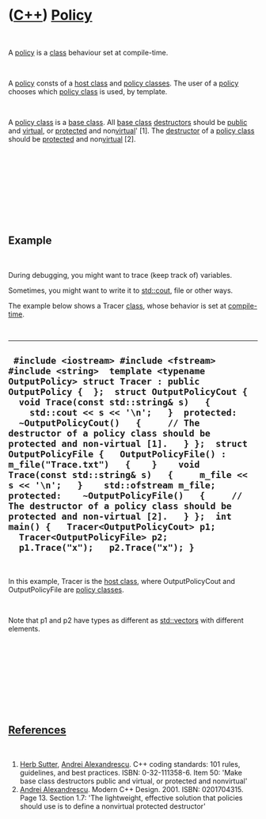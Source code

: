



 

 

 

 

 

([C++](Cpp.htm)) [Policy](CppPolicy.htm)
========================================

 

A [policy](CppPolicy.htm) is a [class](CppClass.htm) behaviour set at
compile-time.

 

A [policy](CppPolicy.htm) consts of a [host class](CppHostClass.htm) and
[policy classes](CppPolicyClass.htm). The user of a
[policy](CppPolicy.htm) chooses which [policy class](CppPolicyClass.htm)
is used, by template.

 

A [policy class](CppPolicyClass.htm) is a [base
class](CppBaseClass.htm). All [base class](CppBaseClass.htm)
[destructors](CppDestructor.htm) should be [public](CppPublic.htm) and
[virtual](CppVirtual.htm), or [protected](CppProtected.htm) and
non[virtual](CppVirtual.htm)' \[1\]. The [destructor](CppDestructor.htm)
of a [policy class](CppPolicyClass.htm) should be
[protected](CppProtected.htm) and non[virtual](CppVirtual.htm) \[2\].

 

 

 

 

 

Example
-------

 

During debugging, you might want to trace (keep track of) variables.

Sometimes, you might want to write it to [std::cout](CppCout.htm), file
or other ways.

The example below shows a Tracer [class](CppClass.htm), whose behavior
is set at [compile-time](CppCompileTime.htm).

 

  -----------------------------------------------------------------------------------------------------------------------------------------------------------------------------------------------------------------------------------------------------------------------------------------------------------------------------------------------------------------------------------------------------------------------------------------------------------------------------------------------------------------------------------------------------------------------------------------------------------------------------------------------------------------------------------------------------------------------------------------------------------------------------------------------------
  ` #include <iostream> #include <fstream> #include <string>  template <typename OutputPolicy> struct Tracer : public OutputPolicy {  };  struct OutputPolicyCout {   void Trace(const std::string& s)   {     std::cout << s << '\n';   }  protected:   ~OutputPolicyCout()   {     // The destructor of a policy class should be protected and non-virtual [1].   } };  struct OutputPolicyFile {   OutputPolicyFile() : m_file("Trace.txt")   {    }    void Trace(const std::string& s)   {     m_file << s << '\n';   }    std::ofstream m_file;  protected:    ~OutputPolicyFile()   {     // The destructor of a policy class should be protected and non-virtual [2].   } };  int main() {   Tracer<OutputPolicyCout> p1;   Tracer<OutputPolicyFile> p2;   p1.Trace("x");   p2.Trace("x"); }`
  -----------------------------------------------------------------------------------------------------------------------------------------------------------------------------------------------------------------------------------------------------------------------------------------------------------------------------------------------------------------------------------------------------------------------------------------------------------------------------------------------------------------------------------------------------------------------------------------------------------------------------------------------------------------------------------------------------------------------------------------------------------------------------------------------------

 

In this example, Tracer is the [host class](CppHostClass.htm), where
OutputPolicyCout and OutputPolicyFile are [policy
classes](CppPolicyClass.htm).

 

Note that p1 and p2 have types as different as
[std::vectors](CppVector.htm) with different elements.

 

 

 

 

 

[References](CppReferences.htm)
-------------------------------

 

1.  [Herb Sutter](CppHerbSutter.htm), [Andrei
    Alexandrescu](CppAndreiAlexandrescu.htm). C++ coding standards: 101
    rules, guidelines, and best practices. ISBN: 0-32-111358-6. Item 50:
    'Make base class destructors public and virtual, or protected and
    nonvirtual'
2.  [Andrei Alexandrescu](CppAndreiAlexandrescu.htm). Modern C++ Design.
    2001. ISBN: 0201704315. Page 13. Section 1.7: 'The lightweight,
    effective solution that policies should use is to define a
    nonvirtual protected destructor'

 

 

 

 

 





 



